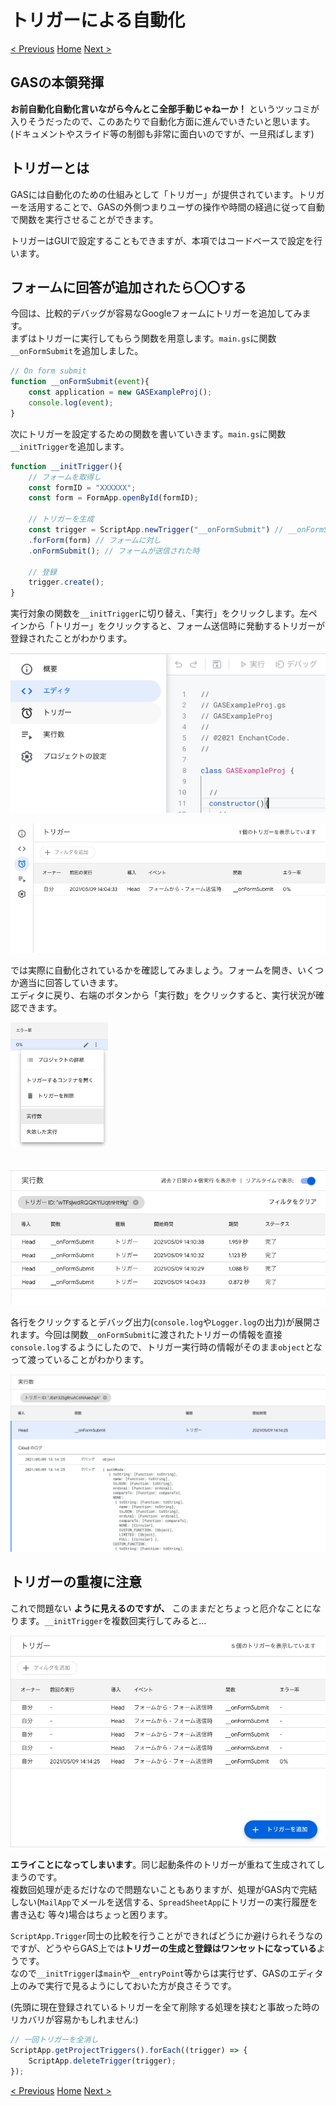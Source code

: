 # トリガーによる自動化

[< Previous](06_EditSheet.md) [Home](00_Indices.md) [Next >](08_Trigger.md)

## GASの本領発揮

**お前自動化自動化言いながら今んとこ全部手動じゃねーか！** というツッコミが入りそうだったので、このあたりで自動化方面に進んでいきたいと思います。(ドキュメントやスライド等の制御も非常に面白いのですが、一旦飛ばします)  

## トリガーとは

GASには自動化のための仕組みとして「トリガー」が提供されています。トリガーを活用することで、GASの外側つまりユーザの操作や時間の経過に従って自動で関数を実行させることができます。

トリガーはGUIで設定することもできますが、本項ではコードベースで設定を行います。

## フォームに回答が追加されたら〇〇する

今回は、比較的デバッグが容易なGoogleフォームにトリガーを追加してみます。  
まずはトリガーに実行してもらう関数を用意します。`main.gs`に関数`__onFormSubmit`を追加しました。

```js
// On form submit
function __onFormSubmit(event){
    const application = new GASExampleProj();
    console.log(event);
}
```

次にトリガーを設定するための関数を書いていきます。`main.gs`に関数`__initTrigger`を追加します。

```js
function __initTrigger(){
    // フォームを取得し
    const formID = "XXXXXX";
    const form = FormApp.openById(formID);
    
    // トリガーを生成
    const trigger = ScriptApp.newTrigger("__onFormSubmit") // __onFormSubmitを実行
    .forForm(form) // フォームに対し
    .onFormSubmit(); // フォームが送信された時

    // 登録
    trigger.create();
}
```

実行対象の関数を`__initTrigger`に切り替え、「実行」をクリックします。左ペインから「トリガー」をクリックすると、フォーム送信時に発動するトリガーが登録されたことがわかります。

<img src="resources/image_19.png" width="600">  

![](resources/image_20.png)

では実際に自動化されているかを確認してみましょう。フォームを開き、いくつか適当に回答していきます。  
エディタに戻り、右端のボタンから「実行数」をクリックすると、実行状況が確認できます。  

<img src="resources/image_21.png" height="200">  

　
![](resources/image_22.png)  

各行をクリックするとデバッグ出力(`console.log`や`Logger.log`の出力)が展開されます。今回は関数`__onFormSubmit`に渡されたトリガーの情報を直接`console.log`するようにしたので、トリガー実行時の情報がそのまま`object`となって渡っていることがわかります。

![](resources/image_23.png)  

## トリガーの重複に注意

これで問題ない **ように見えるのですが、** このままだとちょっと厄介なことになります。`__initTrigger`を複数回実行してみると…

![](resources/image_26.png)  

**エライことになってしまいます**。同じ起動条件のトリガーが重ねて生成されてしまうのです。  
複数回処理が走るだけなので問題ないこともありますが、処理がGAS内で完結しない(`MailApp`でメールを送信する、`SpreadSheetApp`にトリガーの実行履歴を書き込む 等々)場合はちょっと困ります。  

`ScriptApp.Trigger`同士の比較を行うことができればどうにか避けられそうなのですが、どうやらGAS上では**トリガーの生成と登録はワンセットになっている**ようです。  
なので`__initTrigger`は`main`や`__entryPoint`等からは実行せず、GASのエディタ上のみで実行で見るようにしておいた方が良さそうです。  

(先頭に現在登録されているトリガーを全て削除する処理を挟むと事故った時のリカバリが容易かもしれません:)

```js
// 一回トリガーを全消し
ScriptApp.getProjectTriggers().forEach((trigger) => {
    ScriptApp.deleteTrigger(trigger);
});
```


[< Previous](06_EditSheet.md) [Home](00_Indices.md) [Next >](08_Trigger.md)
